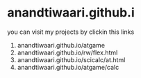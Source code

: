 # anandtiwaari.github.i
you can visit my projects by clickin this links
1) anandtiwaari.github.io/atgame
2) anandtiwaari.github.io/rw/flex.html
3) anandtiwaari.github.io/scicalc/at.html
4) anandtiwaari.github.io/atgame/calc
